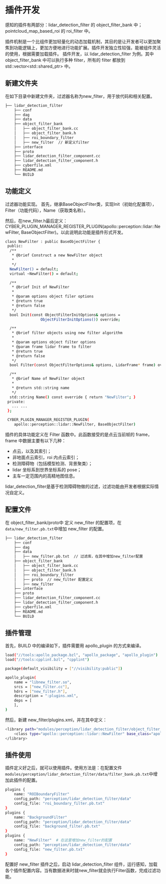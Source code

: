 # 插件开发

感知的插件有两部分：lidar_detection_filter 的 object_filter_bank 中；pointcloud_map_based_roi 的 roi_filter 中。

插件机制是一个比组件更加轻量化的动态加载机制，其目的是让开发者可以更加聚焦到功能逻辑上，更加方便地进行功能扩展。插件开发独立性较强，能被组件灵活的使用，根据需要加载插件。
插件开发，以 lidar_detection_filter 为例。其中 object_filter_bank 中可以执行多种 filter，所有的 filter 都放到 std::vector<std::shared_ptr<BaseObjectFilter>> 中。

## 新建文件夹

在如下目录中新建文件夹，过滤器名称为new_filter，用于放代码和相关配置。

```bash
├── lidar_detection_filter
    ├── conf
    ├── dag
    ├── data
    ├── object_filter_bank
    │   ├── object_filter_bank.cc
    │   ├── object_filter_bank.h
    │   ├── roi_boundary_filter
    │   ├── new_filter  // 新定义filter
    ├── interface
    ├── proto
    ├── lidar_detection_filter_component.cc
    ├── lidar_detection_filter_component.h
    ├── cyberfile.xml
    ├── README.md
    └── BUILD
```

## 功能定义

过滤器功能实现。
首先，继承BaseObjectFilter类，实现Init（初始化配置项），Filter（功能代码），Name（获取类名称）。

然后，在new_filter.h最后定义：CYBER_PLUGIN_MANAGER_REGISTER_PLUGIN(apollo::perception::lidar::NewFilter, BaseObjectFilter)。以此说明此功能是插件形式开发。

```bash
class NewFilter : public BaseObjectFilter {
 public:
  /**
   * @brief Construct a new NewFilter object
   *
   */
  NewFilter() = default;
  virtual ~NewFilter() = default;

  /**
   * @brief Init of NewFilter
   *
   * @param options object filer options
   * @return true
   * @return false
   */
  bool Init(const ObjectFilterInitOptions& options =
                ObjectFilterInitOptions()) override;

  /**
   * @brief filter objects using new filter algorithm
   *
   * @param options object filter options
   * @param frame lidar frame to filter
   * @return true
   * @return false
   */
  bool Filter(const ObjectFilterOptions& options, LidarFrame* frame) override;

  /**
   * @brief Name of NewFilter object
   *
   * @return std::string name
   */
  std::string Name() const override { return "NewFilter"; }
 private:
   ... ...
 };

 CYBER_PLUGIN_MANAGER_REGISTER_PLUGIN(
    apollo::perception::lidar::NewFilter, BaseObjectFilter)
```

插件的具体功能定义在 Filter 函数中。此函数接受的是点云当前帧的 frame，frame 中数据主要有以下几种：

- 点云，以及其索引；
- 非地面点云索引，roi 内点云索引；
- 检测障碍物（包括模型检测、背景聚类）；
- lidar 坐标系到世界坐标系的 pose；
- 主车一定范围内的高精地图信息。

lidar_detection_filter是基于检测障碍物做的过滤，过滤功能由开发者根据实际情况自定义。

## 配置文件

在 object_filter_bank/proto中 定义 new_filter 的配置项，在`data/new_filter.pb.txt`中增加 new_filter 的配置。

```bash
├── lidar_detection_filter
    ├── conf
    ├── dag
    ├── data
    │   ├── new_filter.pb.txt  // 过滤库，在其中增加new_filter配置
    ├── object_filter_bank
    │   ├── object_filter_bank.cc
    │   ├── object_filter_bank.h
    │   ├── roi_boundary_filter
    │   ├── proto  // new_filter 配置定义
    │   ├── new_filter
    ├── interface
    ├── proto
    ├── lidar_detection_filter_component.cc
    ├── lidar_detection_filter_component.h
    ├── cyberfile.xml
    ├── README.md
    └── BUILD
```

## 插件管理

首先，BUILD 中的编译如下，插件需要用 apollo_plugin 的方式来编译。

```bash
load("//tools:apollo_package.bzl", "apollo_package", "apollo_plugin")
load("//tools:cpplint.bzl", "cpplint")

package(default_visibility = ["//visibility:public"])

apollo_plugin(
    name = "libnew_filter.so",
    srcs = ["new_filter.cc"],
    hdrs = ["new_filter.h"],
    description = ":plugins.xml",
    deps = [
    ],
)
```

然后，新建 new_filter/plugins.xml，并在其中定义：

```bash
<library path="modules/perception/lidar_detection_filter/object_filter_bank/new_filter/libnew_filter.so">
    <class type="apollo::perception::lidar::NewFilter" base_class="apollo::perception::lidar::BaseObjectFilter"></class>
</library>
```

## 插件使用

插件定义好之后，就可以使用插件。使用方法是：在配置文件`modules/perception/lidar_detection_filter/data/filter_bank.pb.txt`中增加此插件的配置。

```bash
plugins {
    name: "ROIBoundaryFilter"
    config_path: "perception/lidar_detection_filter/data"
    config_file: "roi_boundary_filter.pb.txt"
}
plugins {
    name: "BackgroundFilter"
    config_path: "perception/lidar_detection_filter/data"
    config_file: "background_filter.pb.txt"
}
plugins {
    name: "NewFilter"  # 在这里增加new_filter的配置
    config_path: "perception/lidar_detection_filter/data"
    config_file: "new_filter.pb.txt"
}
```

配置好 new_filter 插件之后，启动 lidar_detection_filter 组件，运行感知，加载各个插件配置内容。当有数据进来时就new_filter就会执行Filter函数，完成过滤功能。
